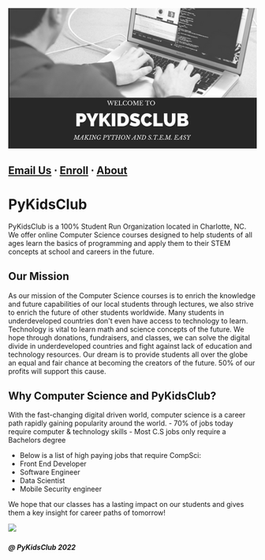 <meta name="google-site-verification" content="4fljr3mR5Ggm7Ff1z1oSIH9r6hNcfpFza0TZz-JN-as" />

<img src = "images/pykidsclub_header.png">

## <a href="mailto:pykidsclub@gmail.com?Subject=Information on PyKidsClub" target="_top">Email Us</a> ⋅ <a href="http://pykidsclub.com/enroll">Enroll</a> ⋅ <a href="http://pykidsclub.com/about">About </a>

# **PyKidsClub** 

PyKidsClub is a 100% Student Run Organization located in Charlotte, NC. We offer online Computer Science courses designed to help students of all ages learn the basics of programming and apply them to their STEM concepts at school and careers in the future. 

## **Our Mission**

As our mission of the Computer Science courses is to enrich the knowledge and future capabilities of our local students through lectures, we also strive to enrich the future of other students worldwide. Many students in underdeveloped countries don't even have access to technology to learn. Technology is vital to learn math and science concepts of the future. We hope through donations, fundraisers, and classes, we can solve the digital divide in underdeveloped countries and fight against lack of education and technology resources. Our dream is to provide students all over the globe an equal and fair chance at becoming the creators of the future. 50% of our profits will support this cause. 

## **Why Computer Science and PyKidsClub?**
With the fast-changing digital driven world, computer science is a career path rapidly gaining popularity around the world.                              - 70% of jobs today require computer & technology skills                                                                                                 - Most C.S jobs only require a Bachelors degree
- Below is a list of high paying jobs that require CompSci:
- Front End Developer
- Software Engineer
- Data Scientist 
- Mobile Security engineer

We hope that our classes has a lasting impact on our students and gives them a key insight for career paths of tomorrow!

<img src = "intro2022">

##### @ PyKidsClub 2022




